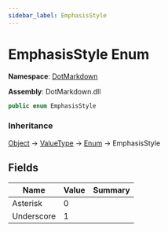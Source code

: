 ```yaml
---
sidebar_label: EmphasisStyle
---
```


# EmphasisStyle Enum

**Namespace**: [DotMarkdown](../index.md)

**Assembly**: DotMarkdown\.dll

```csharp
public enum EmphasisStyle
```

### Inheritance

[Object](https://docs.microsoft.com/en-us/dotnet/api/system.object) &#x2192; [ValueType](https://docs.microsoft.com/en-us/dotnet/api/system.valuetype) &#x2192; [Enum](https://docs.microsoft.com/en-us/dotnet/api/system.enum) &#x2192; EmphasisStyle

## Fields

| Name | Value | Summary |
| ---- | ----- | ------- |
| Asterisk | 0 |
| Underscore | 1 |

